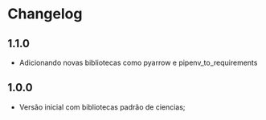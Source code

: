 # Changelog

1.1.0
-----
- Adicionando novas bibliotecas como pyarrow e pipenv\_to\_requirements

1.0.0
-----
- Versão inicial com bibliotecas padrão de ciencias;
